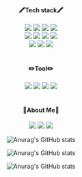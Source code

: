 
<div align="center">
  <h4>🖍Tech stack🖍</h4>
	<img src="https://img.shields.io/badge/HTML5-E34F26?style=flat&logo=HTML5&logoColor=white" />
	<img src="https://img.shields.io/badge/CSS3-1572B6?style=flat&logo=CSS3&logoColor=white" />
  <img src="https://img.shields.io/badge/JavaScript-F7DF1E?style=flat&logo=JavaScript&logoColor=white">
  <img src="https://img.shields.io/badge/React-61DAFB?style=flat&logo=React&logoColor=white"> 
  <br>
  <img src="https://img.shields.io/badge/Redux-764ABC?style=flat&logo=Redux&logoColor=white">
  <img src="https://img.shields.io/badge/React Query-FF4154?style=flat&logo=React Query&logoColor=white">
  <img src="https://img.shields.io/badge/styled components-DB7093?style=flat&logo=styled-components&logoColor=white">
  <img src="https://img.shields.io/badge/Axios-5A29E4?style=flat&logo=Axios&logoColor=white">
  <br>
  <img src="https://img.shields.io/badge/Socket.io-010101?style=flat&logo=Socket.io&logoColor=white">
  <img src="https://img.shields.io/badge/React Router-CA4245?style=flat&logo=React Router&logoColor=white">
  <img src="https://img.shields.io/badge/React Hook Form-EC5990?style=flat&logo=ReactHookForm&logoColor=white">
  <br>
  <br>
  <h4>✏️Tool✏️</h4>
  <img src="https://img.shields.io/badge/Git-F05032?style=flat&logo=Git&logoColor=white">
  <img src="https://img.shields.io/badge/GitHub-181717?style=flat&logo=GitHub&logoColor=white">
  <img src="https://img.shields.io/badge/Visual Studio Code-007ACC?style=flat&logo=Visual Studio Code&logoColor=white">
  <img src="https://img.shields.io/badge/Figma-F24E1E?style=flat&logo=Figma&logoColor=white">
  <br>
  <br>
  <h4>🎨About Me🎨</h4>
   <a href="https://blog.naver.com/drakequation" target="_blank"><img src="https://img.shields.io/badge/Doeun Blog-03C75A?style=flat&logo=Naver&logoColor=white"></a>
  <a href="https://www.instagram.com/do_ag47/" target="_blank"><img src="https://img.shields.io/badge/doag47-E4405F?style=flat&logo=Instagram&logoColor=white"></a>
   <a href="mailto:drakequation@naver.com" target="_blank"><img src="https://img.shields.io/badge/email-8B89CC?style=flat&logo=Mail.Ru&logoColor=white"></a>
  <br>
	
![Anurag's GitHub stats](https://github-readme-stats.vercel.app/api?username=do-eun&theme=flag-india&show_icons=true)
	
![Anurag's GitHub stats](https://github-readme-stats.vercel.app/api?username=do-eun&theme=flag-india&show_icons=true)
	
![Anurag's GitHub stats](https://github-readme-stats.vercel.app/api?username=do-eun&theme=flag-india&show_icons=true)
</div>
  <br>
  <br>

